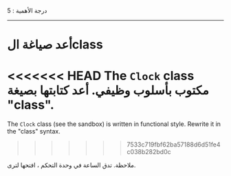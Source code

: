 درجة الأهمية : 5

---

# أعد صياغة الclass

<<<<<<< HEAD
The `Clock` class مكتوب بأسلوب وظيفي. أعد كتابتها بصيغة "class".
=======
The `Clock` class (see the sandbox) is written in functional style. Rewrite it in the "class" syntax.
>>>>>>> 7533c719fbf62ba57188d6d51fe4c038b282bd0c

ملاحظة. تدق الساعة في وحدة التحكم ، افتحها لترى.
